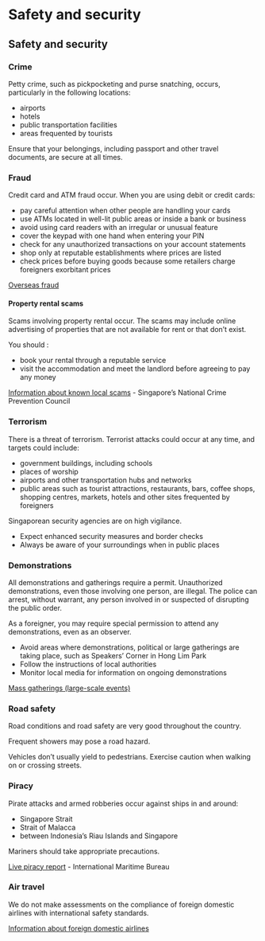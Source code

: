 # Safety and security

## Safety and security

### Crime

Petty crime, such as pickpocketing and purse snatching, occurs, particularly in the following locations:

* airports
* hotels
* public transportation facilities
* areas frequented by tourists

Ensure that your belongings, including passport and other travel documents, are secure at all times.

### Fraud

Credit card and ATM fraud occur. When you are using debit or credit cards:

* pay careful attention when other people are handling your cards
* use ATMs located in well-lit public areas or inside a bank or business
* avoid using card readers with an irregular or unusual feature
* cover the keypad with one hand when entering your PIN
* check for any unauthorized transactions on your account statements
* shop only at reputable establishments where prices are listed
* check prices before buying goods because some retailers charge foreigners exorbitant prices

[Overseas fraud](https://travel.gc.ca/travelling/health-safety/overseas-fraud)

#### Property rental scams

Scams involving property rental occur. The scams may include online advertising of properties that are not available for rent or that don’t exist.

You should :

* book your rental through a reputable service
* visit the accommodation and meet the landlord before agreeing to pay any money

[Information about known local scams](https://www.scamshield.gov.sg/) - Singapore’s National Crime Prevention Council

### Terrorism

There is a threat of terrorism. Terrorist attacks could occur at any time, and targets could include:

* government buildings, including schools
* places of worship
* airports and other transportation hubs and networks
* public areas such as tourist attractions, restaurants, bars, coffee shops, shopping centres, markets, hotels and other sites frequented by foreigners

Singaporean security agencies are on high vigilance.

* Expect enhanced security measures and border checks
* Always be aware of your surroundings when in public places

### Demonstrations

All demonstrations and gatherings require a permit. Unauthorized demonstrations, even those involving one person, are illegal. The police can arrest, without warrant, any person involved in or suspected of disrupting the public order.

As a foreigner, you may require special permission to attend any demonstrations, even as an observer.

* Avoid areas where demonstrations, political or large gatherings are taking place, such as Speakers’ Corner in Hong Lim Park
* Follow the instructions of local authorities
* Monitor local media for information on ongoing demonstrations

[Mass gatherings (large-scale events)](https://travel.gc.ca/travelling/health-safety/mass-gatherings)

### Road safety

Road conditions and road safety are very good throughout the country.

Frequent showers may pose a road hazard.

Vehicles don’t usually yield to pedestrians. Exercise caution when walking on or crossing streets.

### Piracy

Pirate attacks and armed robberies occur against ships in and around:

* Singapore Strait
* Strait of Malacca
* between Indonesia’s Riau Islands and Singapore

Mariners should take appropriate precautions.

[Live piracy report](https://icc-ccs.org/index.php/piracy-reporting-centre) - International Maritime Bureau

### Air travel

We do not make assessments on the compliance of foreign domestic airlines with international safety standards.

[Information about foreign domestic airlines](https://travel.gc.ca/air/in-flight-safety#other)